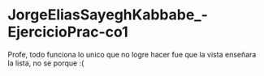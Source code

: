 # JorgeEliasSayeghKabbabe_-EjercicioPrac-co1
Profe, todo funciona lo unico que no logre hacer fue que la vista enseñara la lista, no se porque :(
